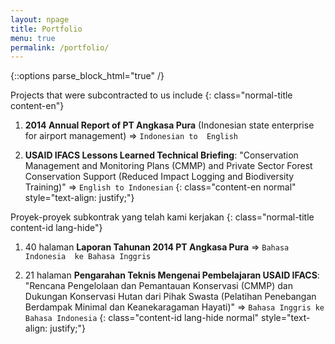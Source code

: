 ```yaml
---
layout: npage
title: Portfolio
menu: true
permalink: /portfolio/
---
```


{::options parse_block_html="true" /}

Projects that were subcontracted to us include
{: class="normal-title content-en"}

1. **2014 Annual Report of PT Angkasa Pura** (Indonesian state 
enterprise for airport management) => `Indonesian to 
English`  
  
2. **USAID IFACS Lessons Learned Technical Briefing**: 
"Conservation Management and Monitoring Plans (CMMP) and Private Sector 
Forest Conservation Support (Reduced Impact Logging and Biodiversity 
Training)" => `English to Indonesian`
{: class="content-en normal" style="text-align: justify;"}

Proyek-proyek subkontrak yang telah kami kerjakan
{: class="normal-title content-id lang-hide"}

1. 40 halaman **Laporan Tahunan 2014 PT Angkasa Pura** => `Bahasa Indonesia 
ke Bahasa Inggris`  
  
2. 21 halaman **Pengarahan Teknis Mengenai Pembelajaran USAID IFACS**: 
"Rencana Pengelolaan dan Pemantauan Konservasi (CMMP) dan Dukungan 
Konservasi Hutan dari Pihak Swasta (Pelatihan Penebangan Berdampak Minimal 
dan Keanekaragaman Hayati)" => `Bahasa Inggris ke Bahasa Indonesia`
{: class="content-id lang-hide normal" style="text-align: justify;"}
